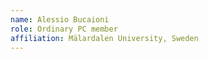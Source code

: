 ```yaml
---
name: Alessio Bucaioni
role: Ordinary PC member 
affiliation: Mälardalen University, Sweden
---
```

